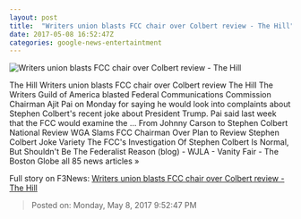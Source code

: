 ```yaml
---
layout: post
title:  "Writers union blasts FCC chair over Colbert review - The Hill"
date: 2017-05-08 16:52:47Z
categories: google-news-entertaintment
---
```


![Writers union blasts FCC chair over Colbert review - The Hill](http://thehill.com/sites/default/files/blogs/colbertstephen_0.png)

The Hill Writers union blasts FCC chair over Colbert review The Hill The Writers Guild of America blasted Federal Communications Commission Chairman Ajit Pai on Monday for saying he would look into complaints about Stephen Colbert's recent joke about President Trump. Pai said last week that the FCC would examine the ... From Johnny Carson to Stephen Colbert National Review WGA Slams FCC Chairman Over Plan to Review Stephen Colbert Joke Variety The FCC's Investigation Of Stephen Colbert Is Normal, But Shouldn't Be The Federalist Reason (blog) - WJLA - Vanity Fair - The Boston Globe all 85 news articles »


Full story on F3News: [Writers union blasts FCC chair over Colbert review - The Hill](http://www.f3nws.com/n/BbK4UJ)

> Posted on: Monday, May 8, 2017 9:52:47 PM
